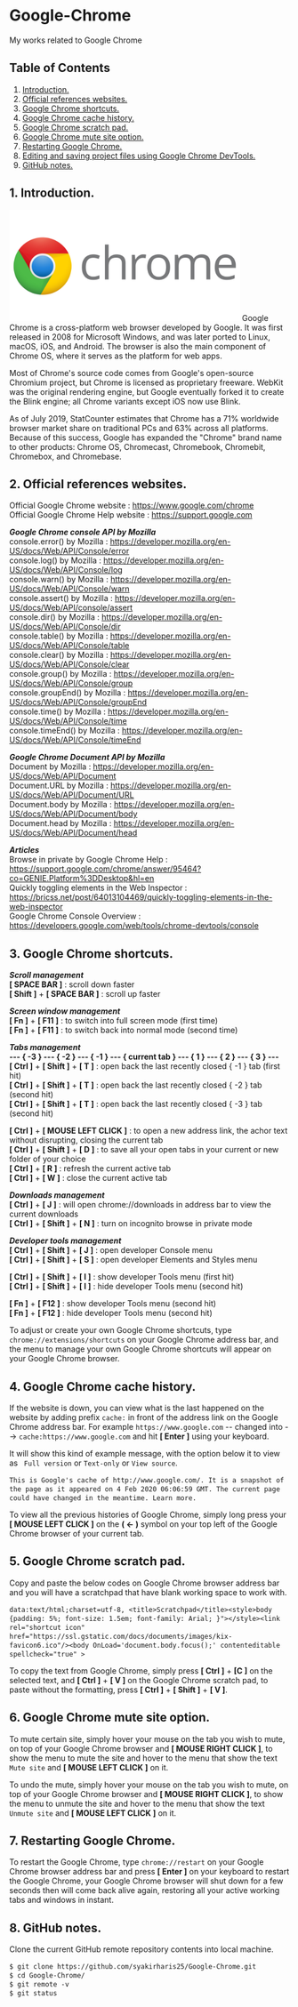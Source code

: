 # Google-Chrome
My works related to Google Chrome

## Table of Contents
1. [Introduction.](#introduction)
2. [Official references websites.](#references)
3. [Google Chrome shortcuts.](#shortcuts)
4. [Google Chrome cache history.](#cache)
5. [Google Chrome scratch pad.](#scratchpad)
6. [Google Chrome mute site option.](#mute)
7. [Restarting Google Chrome.](#restart)
8. [Editing and saving project files using Google Chrome DevTools.](#DevToolsProjects)
9. [GitHub notes.](#github)

<a name="introduction"></a>
## 1. Introduction.
<img src="Chrome.jpg" height="200"> 
Google Chrome is a cross-platform web browser developed by Google. It was first released in 2008 for Microsoft Windows, and was later ported to Linux, macOS, iOS, and Android. The browser is also the main component of Chrome OS, where it serves as the platform for web apps.

Most of Chrome's source code comes from Google's open-source Chromium project, but Chrome is licensed as proprietary freeware. WebKit was the original rendering engine, but Google eventually forked it to create the Blink engine; all Chrome variants except iOS now use Blink.

As of July 2019, StatCounter estimates that Chrome has a 71% worldwide browser market share on traditional PCs and 63% across all platforms. Because of this success, Google has expanded the "Chrome" brand name to other products: Chrome OS, Chromecast, Chromebook, Chromebit, Chromebox, and Chromebase.

<a name="references"></a>
## 2. Official references websites.
Official Google Chrome website : https://www.google.com/chrome <br />
Official Google Chrome Help website : https://support.google.com <br />

**_Google Chrome console API by Mozilla_** <br />
console.error() by Mozilla : https://developer.mozilla.org/en-US/docs/Web/API/Console/error <br />
console.log() by Mozilla : https://developer.mozilla.org/en-US/docs/Web/API/Console/log <br />
console.warn() by Mozilla : https://developer.mozilla.org/en-US/docs/Web/API/Console/warn <br />
console.assert() by Mozilla : https://developer.mozilla.org/en-US/docs/Web/API/console/assert <br />
console.dir() by Mozilla : https://developer.mozilla.org/en-US/docs/Web/API/Console/dir <br />
console.table() by Mozilla : https://developer.mozilla.org/en-US/docs/Web/API/Console/table <br />
console.clear() by Mozilla : https://developer.mozilla.org/en-US/docs/Web/API/Console/clear <br />
console.group() by Mozilla : https://developer.mozilla.org/en-US/docs/Web/API/Console/group <br />
console.groupEnd() by Mozilla : https://developer.mozilla.org/en-US/docs/Web/API/Console/groupEnd <br />
console.time() by Mozilla : https://developer.mozilla.org/en-US/docs/Web/API/Console/time <br />
console.timeEnd() by Mozilla : https://developer.mozilla.org/en-US/docs/Web/API/Console/timeEnd <br />

**_Google Chrome Document API by Mozilla_** <br />
Document by Mozilla : https://developer.mozilla.org/en-US/docs/Web/API/Document <br />
Document.URL by Mozilla : https://developer.mozilla.org/en-US/docs/Web/API/Document/URL <br />
Document.body by Mozilla : https://developer.mozilla.org/en-US/docs/Web/API/Document/body <br />
Document.head by Mozilla : https://developer.mozilla.org/en-US/docs/Web/API/Document/head <br />

**_Articles_** <br />
Browse in private by Google Chrome Help : https://support.google.com/chrome/answer/95464?co=GENIE.Platform%3DDesktop&hl=en <br />
Quickly toggling elements in the Web Inspector : https://bricss.net/post/64013104469/quickly-toggling-elements-in-the-web-inspector <br />
Google Chrome Console Overview : https://developers.google.com/web/tools/chrome-devtools/console <br />

<a name="shortcuts"></a>
## 3. Google Chrome shortcuts.
**_Scroll management_** <br />
**[ SPACE BAR ]** : scroll down faster <br />
**[ Shift ]** + **[ SPACE BAR ]** : scroll up faster <br />

**_Screen window management_** <br />
**[ Fn ]** + **[ F11 ]** : to switch into full screen mode (first time) <br />
**[ Fn ]** + **[ F11 ]** : to switch back into normal mode (second time) <br />

**_Tabs management_** <br />
**--- { -3 } --- { -2 } --- { -1 } --- { current tab } --- { 1 } --- { 2 } --- { 3 } ---** <br />
**[ Ctrl ]** + **[ Shift ]** + **[ T ]** : open back the last recently closed { -1 } tab (first hit) <br />
**[ Ctrl ]** + **[ Shift ]** + **[ T ]** : open back the last recently closed { -2 } tab (second hit) <br />
**[ Ctrl ]** + **[ Shift ]** + **[ T ]** : open back the last recently closed { -3 } tab (second hit) <br />

**[ Ctrl ]** + **[ MOUSE LEFT CLICK ]** : to open a new address link, the achor text without disrupting, closing the current tab <br />
**[ Ctrl ]** + **[ Shift ]** + **[ D ]** : to save all your open tabs in your current or new folder of your choice <br />
**[ Ctrl ]** + **[ R ]** : refresh the current active tab <br />
**[ Ctrl ]** + **[ W ]** : close the current active tab <br />

**_Downloads management_** <br />
**[ Ctrl ]** + **[ J ]** : will open chrome://downloads in address bar to view the current downloads <br />
**[ Ctrl ]** + **[ Shift ]** + **[ N ]**  : turn on incognito browse in private mode <br />

**_Developer tools management_** <br />
**[ Ctrl ]** + **[ Shift ]** + **[ J ]** : open developer Console menu <br />
**[ Ctrl ]** + **[ Shift ]** + **[ S ]** : open developer Elements and Styles menu <br />

**[ Ctrl ]** + **[ Shift ]** + **[ I ]** : show developer Tools menu (first hit) <br />
**[ Ctrl ]** + **[ Shift ]** + **[ I ]** : hide developer Tools menu (second hit) <br />

**[ Fn ]** + **[ F12 ]** : show developer Tools menu (second hit) <br />
**[ Fn ]** + **[ F12 ]** : hide developer Tools menu (second hit) <br />

To adjust or create your own Google Chrome shortcuts, type `chrome://extensions/shortcuts` on your Google Chrome address bar, and the menu to manage your own Google Chrome shortcuts will appear on your Google Chrome browser.

<a name="github"></a>
## 4. Google Chrome cache history.
If the website is down, you can view what is the last happened on the website by adding prefix `cache:` in front of the address link on the Google Chrome address bar. For example `https://www.google.com` -- changed into --> `cache:https://www.google.com` and hit **[ Enter ]** using your keyboard.

It will show this kind of example message, with the option below it to view as ` Full version` or `Text-only` or `View source`.
```
This is Google's cache of http://www.google.com/. It is a snapshot of the page as it appeared on 4 Feb 2020 06:06:59 GMT. The current page could have changed in the meantime. Learn more.
```
To view all the previous histories of Google Chrome, simply long press your **[ MOUSE LEFT CLICK ]** on the **( ← )** symbol on your top left of the Google Chrome browser of your current tab.

<a name="scratchpad"></a>
## 5. Google Chrome scratch pad.
Copy and paste the below codes on Google Chrome browser address bar and you will have a scratchpad that have blank working space to work with.
```
data:text/html;charset=utf-8, <title>Scratchpad</title><style>body {padding: 5%; font-size: 1.5em; font-family: Arial; }"></style><link rel="shortcut icon" href="https://ssl.gstatic.com/docs/documents/images/kix-favicon6.ico"/><body OnLoad='document.body.focus();' contenteditable spellcheck="true" >
```

To copy the text from Google Chrome, simply press **[ Ctrl ]** + **[C ]** on the selected text, and **[ Ctrl ]** + **[ V ]** on the Google Chrome scratch pad, to paste without the formatting, press **[ Ctrl ]** + **[ Shift ]** + **[ V ]**.

<a name="scratchpad"></a>
## 6. Google Chrome mute site option.
To mute certain site, simply hover your mouse on the tab you wish to mute, on top of your Google Chrome browser and **[ MOUSE RIGHT CLICK ]**, to show the menu to mute the site and hover to the menu that show the text `Mute site` and **[ MOUSE LEFT CLICK ]** on it.

To undo the mute, simply hover your mouse on the tab you wish to mute, on top of your Google Chrome browser and **[ MOUSE RIGHT CLICK ]**,  to show the menu to unmute the site and hover to the menu that show the text `Unmute site` and **[ MOUSE LEFT CLICK ]** on it.

<a name="restart"></a>
## 7. Restarting Google Chrome.
To restart the Google Chrome, type `chrome://restart` on your Google Chrome browser address bar and press **[ Enter ]** on your keyboard to restart the Google Chrome, your Google Chrome browser will shut down for a few seconds then will come back alive again, restoring all your active working tabs and windows in instant.

<a name="github"></a>
## 8. GitHub notes.
Clone the current GitHub remote repository contents into local machine.
```
$ git clone https://github.com/syakirharis25/Google-Chrome.git
$ cd Google-Chrome/
$ git remote -v
$ git status
